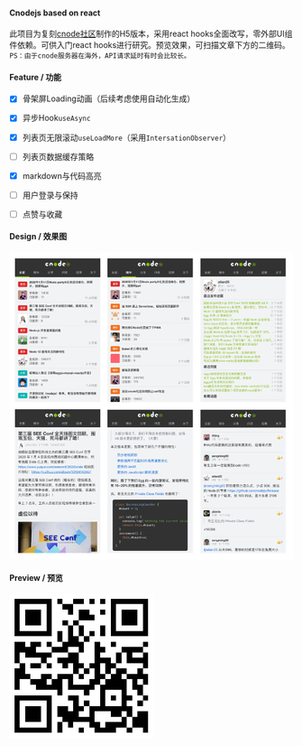 #### Cnodejs based on react

此项目为复刻[cnode社区](https://cnodejs.org)制作的H5版本，采用react hooks全面改写，零外部UI组件依赖。可供入门react hooks进行研究。预览效果，可扫描文章下方的二维码。`PS：由于cnode服务器在海外，API请求延时有时会比较长。`

#### Feature / 功能

- [x] 骨架屏Loading动画（后续考虑使用自动化生成）
- [x] 异步Hook`useAsync`
- [x] 列表页无限滚动`useLoadMore`（采用`IntersationObserver`）
- [ ] 列表页数据缓存策略
- [x] markdown与代码高亮

- [ ] 用户登录与保持
- [ ] 点赞与收藏

#### Design / 效果图

![preview](./docs/cnode-preview-compress.png)

#### Preview / 预览

![](./docs/Javascript.png)